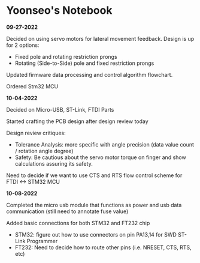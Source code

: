 # Yoonseo's Notebook

**09-27-2022**  

Decided on using servo motors for lateral movement feedback. 
Design is up for 2 options:
- Fixed pole and rotating restriction prongs
- Rotating (Side-to-Side) pole and fixed restriction prongs

Updated firmware data processing and control algorithm flowchart.

Ordered Stm32 MCU


**10-04-2022**

Decided on Micro-USB, ST-Link, FTDI Parts

Started crafting the PCB design after design review today

Design review critiques:
- Tolerance Analysis: more specific with angle precision (data value count / rotation angle degree)
- Safety: Be cautious about the servo motor torque on finger and show calculations assuring its safety.

Need to decide if we want to use CTS and RTS flow control scheme for FTDI <-> STM32 MCU


**10-08-2022**

Completed the micro usb module that functions as power and usb data communication (still need to annotate fuse value)

Added basic connections for both STM32 and FT232 chip
- STM32: figure out how to use connectors on pin PA13,14 for SWD ST-Link Programmer
- FT232: Need to decide how to route other pins (i.e. NRESET, CTS, RTS, etc)


